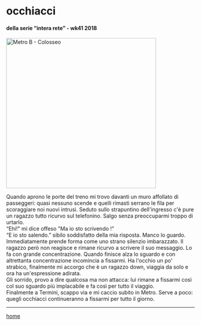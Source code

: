 # occhiacci  

#### della serie “intera rete” - wk41 2018  
<img src="https://drive.google.com/uc?id=1D2mJKMAUjOzotYBkRh_LwqoRwonD41J3" alt="Metro B - Colosseo" width="400">   
<!--- /interarete102.png  --->  

Quando aprono le porte del treno mi trovo davanti un muro affollato di passeggeri: quasi nessuno scende e quelli rimasti serrano le fila per scoraggiare noi nuovi intrusi. Seduto sullo strapuntino dell'ingresso c'è pure un ragazzo tutto ricurvo sul telefonino. Salgo senza preoccuparmi troppo di urtarlo.  
“Ehi!" mi dice offeso "Ma io sto scrivendo !”    
“E io sto salendo.” sibilo soddisfatto della mia risposta. Manco lo guardo.  
Immediatamente prende forma come uno strano silenzio imbarazzato. Il ragazzo però non reagisce e rimane ricurvo a scrivere il suo messaggio. Lo fa con grande concentrazione. Quando finisce alza lo sguardo e con altrettanta concentrazione incomincia a fissarmi. Ha l'occhio un po' strabico, finalmente mi accorgo che è un ragazzo down, viaggia da solo e ora ha un'espressione adirata.  
Gli sorrido, provo a dire qualcosa ma non attacca: lui rimane a fissarmi così col suo sguardo più implacabile e fa così per tutto il viaggio.  
Finalmente a Termini, scappo via e mi caccio subito in Metro. Serve a poco: quegli occhiacci continueranno a fissarmi per tutto il giorno.  

---  
[home](/interarete.md) 

